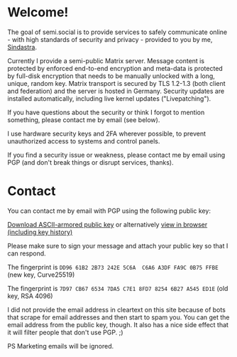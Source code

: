 # Welcome!

The goal of semi.social is to provide services to safely communicate online - with high standards of security and privacy - provided to you by me, [Sindastra](https://sindastra.github.io/).

Currently I provide a semi-public Matrix server. Message content is protected by enforced end-to-end encryption and meta-data is protected by full-disk encryption that needs to be manually unlocked with a long, unique, random key. Matrix transport is secured by TLS 1.2-1.3 (both client and federation) and the server is hosted in Germany. Security updates are installed automatically, including live kernel updates ("Livepatching").

If you have questions about the security or think I forgot to mention something, please contact me by email (see below).

I use hardware security keys and 2FA wherever possible, to prevent unauthorized access to systems and control panels.

If you find a security issue or weakness, please contact me by email using PGP (and don't break things or disrupt services, thanks).

# Contact

You can contact me by email with PGP using the following public key:

[Download ASCII-armored public key](0xA3DFFA9C0B75FFBE-pub.asc) or alternatively [view in browser (including key history)](PGP.md)

Please make sure to sign your message and attach your public key so that I can respond.

The fingerprint is ```DD96 61B2 2B73 242E 5C6A  C6A6 A3DF FA9C 0B75 FFBE``` (new key, Curve25519)

The fingerprint is ```7D97 CB67 6534 7DA5 C7E1 8FD7 8254 6B27 A545 ED1E``` (old key, RSA 4096)

I did not provide the email address in cleartext on this site because of bots that scrape for email addresses and then start to spam you. You can get the email address from the public key, though. It also has a nice side effect that it will filter people that don't use PGP. ;)

PS Marketing emails will be ignored.
